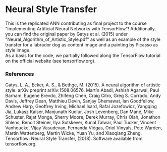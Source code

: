 # Neural Style Transfer

This is the replicated ANN contributing as final project to the course "Implementing Artificial Neural Networks with TensorFlow"!
Additionally, you can find the original paper by Gatys et al. (2015) under "Neural_Algorithm_of_Artistic_Style.pdf" as well as an example of the style transfer for a labrador dog as content image and a painting by Picasso as style image.
<br />
As a basis for the code, we partially followed along the TensorFlow tutorial on the official website (see tensorflow.org).

### References
Gatys, L. A., Ecker, A. S., & Bethge, M. (2015). A neural algorithm of artistic style. arXiv preprint arXiv:1508.06576.
Martín Abadi, Ashish Agarwal, Paul Barham, Eugene Brevdo,
Zhifeng Chen, Craig Citro, Greg S. Corrado, Andy Davis,
Jeffrey Dean, Matthieu Devin, Sanjay Ghemawat, Ian Goodfellow,
Andrew Harp, Geoffrey Irving, Michael Isard, Rafal Jozefowicz, Yangqing Jia,
Lukasz Kaiser, Manjunath Kudlur, Josh Levenberg, Dan Mané, Mike Schuster,
Rajat Monga, Sherry Moore, Derek Murray, Chris Olah, Jonathon Shlens,
Benoit Steiner, Ilya Sutskever, Kunal Talwar, Paul Tucker,
Vincent Vanhoucke, Vijay Vasudevan, Fernanda Viégas,
Oriol Vinyals, Pete Warden, Martin Wattenberg, Martin Wicke,
Yuan Yu, and Xiaoqiang Zheng. Tensorflow: Neural Style Transfer, (2018). Software available from tensorflow.org.
